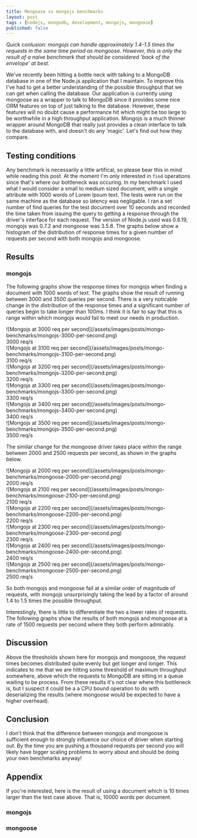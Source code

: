```yaml
---
title: Mongoose vs mongojs benchmarks
layout: post
tags : [nodejs, mongodb, development, mongojs, mongoose]
published: false
---
```


*Quick conlusion: mongojs can handle approximately 1.4-1.5 times the requests in the
same time period as mongoose. However, this is only the result of a naive
benchmark that should be considered 'back of the envelope' at best.*

We've recently been hitting a bottle neck with talking to a MongoDB database
in one of the Node.js application that I maintain. To improve this I've had to
get a better understanding of the possible throughput that we can get when
calling the database. Our application is currently using mongoose as a
wrapper to talk to MongoDB since it provides some nice ORM features on top of
just talking to the database. However, these features will no doubt cause a
performance hit which might be too large to be worthwhile in a high throughput
application. Mongojs is a much thinner wrapper around MongoDB that really just
provides a clean interface to talk to the database with, and doesn't do any
'magic'. Let's find out how they compare.

Testing conditions
------------------

Any benchmark is necessarily a little artifical, so please bear this in mind
while reading this post. At the moment I'm only interested in `find` operations
since that's where our bottleneck was occuring. In my benchmark I used what I
would consider a small to medium sized document, with a single attribute with
1000 words of Lorem Ipsum text. The tests were run on the same machine as the
database so latency was negligable. I ran a set number of find queries for the
test document over 10 seconds and recorded the time taken from issuing the query
to getting a response through the driver's interface for each request.
The version of Node.js used was 0.6.19, mongojs was 0.7.2 and
mongoose was 3.5.8. The graphs below show a histogram of the distribution of
response times for a given number of requests per second with both mongojs and
mongoose.

Results
-------

### mongojs

The following graphs show the response times for mongojs when finding a document
with 1000 words of text. The graphs show the result of running between 3000 and
3500 queries per second. There is a very noticable change in the distribution of
the response times and a significant number of queries begin to take longer than
100ms. I think it is fair to say that this is range within which mongojs would
fail to meet our needs in production.

<div class="figure" markdown="1">
	<div class="subfigure" markdown="1">
		![Mongojs at 3000 req per
		second](/assets/images/posts/mongo-benchmarks/mongojs-3000-per-second.png)
		<div class="caption">
			3000 req/s
		</div>
	</div>
	<div class="subfigure" markdown="1">
		![Mongojs at 3100 req per
		second](/assets/images/posts/mongo-benchmarks/mongojs-3100-per-second.png)
		<div class="caption">
			3100 req/s
		</div>
	</div>
	<div class="subfigure" markdown="1">
		![Mongojs at 3200 req per
		second](/assets/images/posts/mongo-benchmarks/mongojs-3200-per-second.png)
		<div class="caption">
			3200 req/s
		</div>
	</div>
	<div class="subfigure" markdown="1">
		![Mongojs at 3300 req per
		second](/assets/images/posts/mongo-benchmarks/mongojs-3300-per-second.png)
		<div class="caption">
			3300 req/s
		</div>
	</div>
	<div class="subfigure" markdown="1">
		![Mongojs at 3400 req per
		second](/assets/images/posts/mongo-benchmarks/mongojs-3400-per-second.png)
		<div class="caption">
			3400 req/s
		</div>
	</div>
	<div class="subfigure" markdown="1">
		![Mongojs at 3500 req per
		second](/assets/images/posts/mongo-benchmarks/mongojs-3500-per-second.png)
		<div class="caption">
			3500 req/s
		</div>
	</div>
</div>

The similar change for the mongoose driver takes place within the range between
2000 and 2500 requests per second, as shown in the graphs below.

<div class="figure" markdown="1">
	<div class="subfigure" markdown="1">
		![Mongojs at 2000 req per
		second](/assets/images/posts/mongo-benchmarks/mongoose-2000-per-second.png)
		<div class="caption">
			2000 req/s
		</div>
	</div>
	<div class="subfigure" markdown="1">
		![Mongojs at 2100 req per
		second](/assets/images/posts/mongo-benchmarks/mongoose-2100-per-second.png)
		<div class="caption">
			2100 req/s
		</div>
	</div>
	<div class="subfigure" markdown="1">
		![Mongojs at 2200 req per
		second](/assets/images/posts/mongo-benchmarks/mongoose-2200-per-second.png)
		<div class="caption">
			2200 req/s
		</div>
	</div>
	<div class="subfigure" markdown="1">
		![Mongojs at 2300 req per
		second](/assets/images/posts/mongo-benchmarks/mongoose-2300-per-second.png)
		<div class="caption">
			2300 req/s
		</div>
	</div>
	<div class="subfigure" markdown="1">
		![Mongojs at 2400 req per
		second](/assets/images/posts/mongo-benchmarks/mongoose-2400-per-second.png)
		<div class="caption">
			2400 req/s
		</div>
	</div>
	<div class="subfigure" markdown="1">
		![Mongojs at 2500 req per
		second](/assets/images/posts/mongo-benchmarks/mongoose-2500-per-second.png)
		<div class="caption">
			2500 req/s
		</div>
	</div>
</div>

So both mongojs and mongoose fail at a similar order of magnitude of requests,
with mongojs unsurprisingly taking the lead by a factor of around 1.4 to 1.5
times the possible throughput.

Interestingly, there is little to differentiate the two a lower rates of
requests. The following graphs show the results of both mongojs and mongoose at
a rate of 1500 requests per second where they both perform admirably.

Discussion
----------

Above the thresholds shown here for mongojs and mongoose, the request times
becomes distributed quite evenly but get longer and longer. This indicates to me
that we are hitting some threshold of maximum throughput somewhere, above which
the requests to MongoDB are sitting in a queue waiting to be process. From these
results it's not clear where this bottleneck is, but I suspect it could be a 
a CPU bound operation to do with deserializing the results (where mongoose would
be expected to have a higher overhead).

Conclusion
----------

I don't think that the difference between mongojs and mongoose is sufficient
enough to strongly influence our choice of driver when starting out. By the time
you are pushing a thousand requests per second you will likely have bigger
scaling problems to worry about and should be doing your own benchmarks anyway!

Appendix
--------

If you're interested, here is the result of using a document which is 10 times
larger than the test case above. That is, 10000 words per document.

### mongojs

### mongoose

